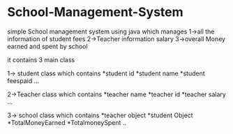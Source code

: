 # School-Management-System

simple School management system using java
which manages 
1->all the information of student fees 
2->Teacher information salary 
3->overall Money earned and spent by school 


it contains 3 main class

1-> student class which contains 
*student id
*student name
*student feespaid
...

2->Teacher class  which contains
*teacher name
*teacher id
*teacher salary
...

3-> school class which contains
*teacher object
*student Object
*TotalMoneyEarned
*TotalmoneySpent
..
